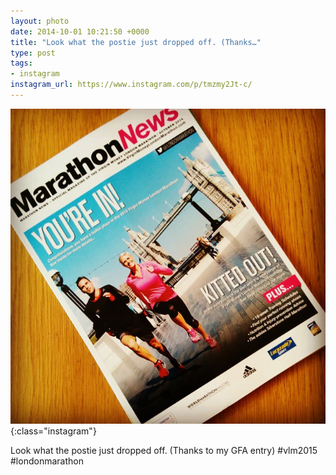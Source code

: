 ```yaml
---
layout: photo
date: 2014-10-01 10:21:50 +0000
title: "Look what the postie just dropped off. (Thanks…"
type: post
tags:
- instagram
instagram_url: https://www.instagram.com/p/tmzmy2Jt-c/
---
```


![Instagram - tmzmy2Jt-c](/img/tmzmy2Jt-c.jpg){:class="instagram"}

Look what the postie just dropped off. (Thanks to my GFA entry) #vlm2015 #londonmarathon
